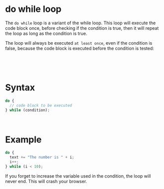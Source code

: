 # do while loop

The `do while` loop is a variant of the while loop. This loop will execute the code block once, before checking if the condition is true, then it will repeat the loop as long as the condition is true.

The loop will always be executed `at least once`, even if the condition is false, because the code block is executed before the condition is tested:

&nbsp;

&nbsp;

# Syntax

```js
do {
  // code block to be executed
} while (condition);
```

&nbsp;

# Example

```js
do {
  text += "The number is " + i;
  i++;
} while (i < 10);
```

If you forget to increase the variable used in the condition, the loop will never end. This will crash your browser.

&nbsp;

&nbsp;
